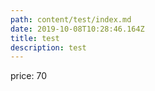 ```yaml
---
path: content/test/index.md
date: 2019-10-08T10:28:46.164Z
title: test
description: test
---
```

price: 70
